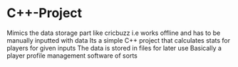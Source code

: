 # C++-Project
Mimics the data storage part like cricbuzz i.e works offline and has to be manually inputted with data
Its a simple C++ project that calculates stats for players for given inputs
The data is stored in files for later use
Basically a player profile management software of sorts
